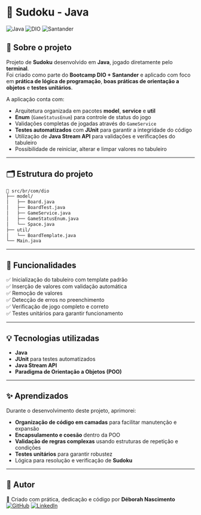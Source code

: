 # 🧩 Sudoku - Java

![Java](https://img.shields.io/badge/Java-ED8B00?style=for-the-badge&logo=openjdk&logoColor=white)  ![DIO](https://img.shields.io/badge/DIO-00AEEF?style=for-the-badge)  ![Santander](https://img.shields.io/badge/Santander-FF0000?style=for-the-badge)

## 📌 Sobre o projeto  
Projeto de **Sudoku** desenvolvido em **Java**, jogado diretamente pelo **terminal**.  
Foi criado como parte do **Bootcamp DIO + Santander** e aplicado com foco em **prática de lógica de programação**, **boas práticas de orientação a objetos** e **testes unitários**.

A aplicação conta com:
- Arquitetura organizada em pacotes **model**, **service** e **util**  
- **Enum** (`GameStatusEnum`) para controle de status do jogo  
- Validações completas de jogadas através do `GameService`  
- **Testes automatizados** com **JUnit** para garantir a integridade do código  
- Utilização de **Java Stream API** para validações e verificações do tabuleiro  
- Possibilidade de reiniciar, alterar e limpar valores no tabuleiro  

---

## 🗂 Estrutura do projeto

```bash
📂 src/br/com/dio
├── model/
│   ├── Board.java
│   ├── BoardTest.java
│   ├── GameService.java
│   ├── GameStatusEnum.java
│   └── Space.java
├── util/
│   └── BoardTemplate.java
└── Main.java
```

---

## 🎯 Funcionalidades  
✅ Inicialização do tabuleiro com template padrão  
✅ Inserção de valores com validação automática  
✅ Remoção de valores  
✅ Detecção de erros no preenchimento  
✅ Verificação de jogo completo e correto  
✅ Testes unitários para garantir funcionamento  

---

## 💡 Tecnologias utilizadas  
- **Java**  
- **JUnit** para testes automatizados  
- **Java Stream API**  
- **Paradigma de Orientação a Objetos (POO)**

---

## ✨ Aprendizados  
Durante o desenvolvimento deste projeto, aprimorei:
- **Organização de código em camadas** para facilitar manutenção e expansão  
- **Encapsulamento e coesão** dentro da POO  
- **Validação de regras complexas** usando estruturas de repetição e condições  
- **Testes unitários** para garantir robustez  
- Lógica para resolução e verificação de **Sudoku**  

---

## 📜 Autor  
💜 Criado com prática, dedicação e código por **Déborah Nascimento**  
[![GitHub](https://img.shields.io/badge/GitHub-100000?style=for-the-badge&logo=github&logoColor=white)](https://github.com/devdebh)
[![LinkedIn](https://img.shields.io/badge/LinkedIn-0077B5?style=for-the-badge&logo=linkedin&logoColor=white)](https://www.linkedin.com/in/deborahdsnascimento/)
